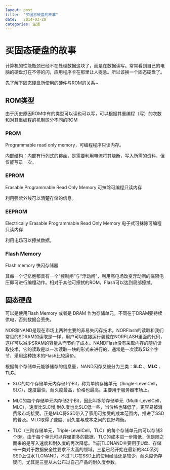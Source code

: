 ```yaml
---
layout: post
title:  "买固态硬盘的故事"
date:   2014-03-20
categories: 生活
---
```

# 买固态硬盘的故事

计算机的性能瓶颈已经不在处理数据这块了，而是在数据读写。常常看到自己的电脑的硬盘灯在不停的闪，应用程序卡在那里让人捉急。所以该换一个固态硬盘了。

先了解下固态硬盘所使用的硬件与ROM的关系~

## ROM类型

由于历史原因ROM中有的类型可以读也可以写，可以根据其重编程（写）的次数和对其重编程的机制区分不同的ROM

### PROM

Programmable read only memory，可编程程序只读内存。

内部结构：内部有行列式的镕丝，是需要利用电流将其烧断，写入所需的资料，但仅能写录一次。

### EPROM

Erasable Programmable Read Only Memory 可抹除可编程只读内存

利用强紫外线可以清楚存储的信息。

### EEPROM

Electrically Erasable Programmable Read Only Memory 电子式可抹除可编程只读内存

利用电场可以擦拭数据。

### Flash Memory

Flash memory 快闪存储器

其每一个记忆胞都具有一个“控制闸”与“浮动闸”，利用高电场改变浮动闸的临限电压即可进行编程动作。相对于其他可擦拭的ROM，Flash可以达到局部擦拭。

## 固态硬盘

可以是使用Flash Memory 或者是 DRAM 作为存储单元。不同在于DRAM要持续供电，否则数据会丢失。

NOR和NAND是现在市场上两种主要的非易失闪存技术。NORFlash的读取和我们常见的SDRAM的读取是一样，用户可以直接运行装载在NORFLASH里面的代码，这样可以减少SRAM的容量从而节约了成本。NANDFlash没有采取内存的随机读取技术，它的读取是以一次读取一块的形式来进行的，通常是一次读取512个字节，采用这种技术的Flash比较廉价。

根据每个存储单元能够储存的信息量，NAND闪存又被分为三类：**SLC** 、**MLC** 、**TLC**。

* SLC的每个存储单元内存储1个Bit，称为单阶存储单元（Single-LevelCell，SLC），速度最快，耐久度最高，价格也最高。主要用于服务器市场上。

* MLC的每个存储单元内存储2个Bit，因此叫多阶存储单元（Multi-LevelCell，MLC），速度比SLC慢,耐久度也比SLC低一些，当价格也降低了，更容易被消费级市场接受。正是MLC将SSD带入了家用可接受的成本范围内，推进了SSD的普及。MLC取得了速度、耐久度与成本之间的良好均衡。

* TLC（三阶存储单元，Triple-LevelCell，TLC）的每个存储单元内可以存储3个Bit。由于每个单元可以存储更多的数据，TLC的成本进一步降低，但是随之而来的是写入速度和耐久度的再次降低。当前TLCNAND主要用于U盘、存储卡一类对于数据安全性要求不太高的领域。三星已经开始在最新的840系列SSD上试水TLCNAND，不过TLC在SSD上的使用经验还是较少，耐久度仍存疑问，尤其是三星从未公布过自己产品的耐久度参数。